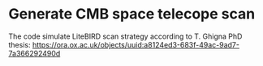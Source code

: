 # Generate CMB space telecope scan

The code simulate LiteBIRD scan strategy according to T. Ghigna PhD thesis: https://ora.ox.ac.uk/objects/uuid:a8124ed3-683f-49ac-9ad7-7a366292490d
